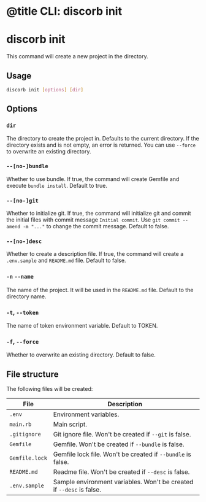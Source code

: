 # @title CLI: discorb init

# discorb init

This command will create a new project in the directory.

## Usage

```bash
discorb init [options] [dir]
```

## Options

### `dir`

The directory to create the project in.
Defaults to the current directory.
If the directory exists and is not empty, an error is returned.
You can use `--force` to overwrite an existing directory.

### `--[no-]bundle`

Whether to use bundle.
If true, the command will create Gemfile and execute `bundle install`.
Default to true.

### `--[no-]git`

Whether to initialize git.
If true, the command will initialize git and commit the initial files with commit message `Initial commit`.
Use `git commit --amend -m "..."` to change the commit message.
Default to false.

### `--[no-]desc`

Whether to create a description file.
If true, the command will create a `.env.sample` and `README.md` file.
Default to false.

### `-n` `--name`

The name of the project.
It will be used in the `README.md` file.
Default to the directory name.

### `-t`, `--token`

The name of token environment variable.
Default to TOKEN.

### `-f`, `--force`

Whether to overwrite an existing directory.
Default to false.

## File structure

The following files will be created:

| File | Description |
| ---- | ----------- |
| `.env` | Environment variables. |
| `main.rb` | Main script. |
| `.gitignore` | Git ignore file. Won't be created if `--git` is false. |
| `Gemfile` | Gemfile. Won't be created if `--bundle` is false. |
| `Gemfile.lock` | Gemfile lock file. Won't be created if `--bundle` is false. |
| `README.md` | Readme file. Won't be created if `--desc` is false. |
| `.env.sample` | Sample environment variables. Won't be created if `--desc` is false. |
